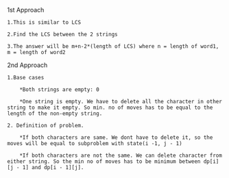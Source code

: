 1st Approach

    1.This is similar to LCS

    2.Find the LCS between the 2 strings

    3.The answer will be m+n-2*(length of LCS) where n = length of word1, m = length of word2


2nd Approach

    1.Base cases

        *Both strings are empty: 0
        
        *One string is empty. We have to delete all the character in other string to make it empty. So min. no of moves has to be equal to the length of the non-empty string.

    2. Definition of problem.

        *If both characters are same. We dont have to delete it, so the moves will be equal to subproblem with state(i -1, j - 1)
        
        *If both characters are not the same. We can delete character from either string. So the min no of moves has to be minimum between dp[i][j - 1] and dp[i - 1][j].